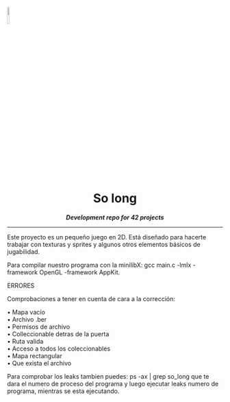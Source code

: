 <img src="https://raw.githubusercontent.com/JaeSeoKim/badge42/main/public/badge42_logo.svg" width ="10%"/>
<h1 align="center">
	So long
</h1>

<p align="center">
	<b><i>Development repo for 42 projects</i></b><br>

---
Este proyecto es un pequeño juego en 2D. Está diseñado para hacerte
trabajar con texturas y sprites y algunos otros elementos básicos de jugabilidad.

Para compilar nuestro programa con la minilibX: gcc main.c -lmlx -framework OpenGL -framework AppKit.

ERRORES

Comprobaciones a tener en cuenta de cara a la corrección:

• Mapa vacío <br>
• Archivo .ber <br>
• Permisos de archivo  <br>
• Colleccionable detras de la puerta <br>
• Ruta valida <br>
• Acceso a todos los coleccionables <br>
• Mapa rectangular <br>
• Que exista el archivo <br>

Para comprobar los leaks tambien puedes:  ps -ax | grep so_long que te dara el numero de proceso del programa y luego ejecutar leaks numero de programa, mientras se esta ejecutando.